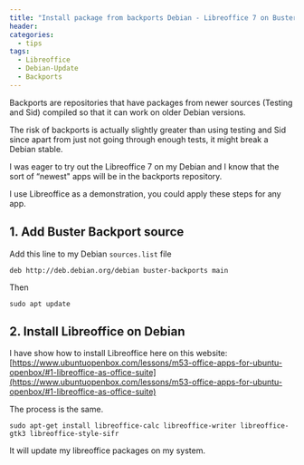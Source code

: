 ```yaml
---
title: "Install package from backports Debian - Libreoffice 7 on Buster"
header:
categories:
  - tips
tags:
  - Libreoffice
  - Debian-Update
  - Backports
---
```

Backports are repositories that have packages from newer sources (Testing and Sid) compiled so that it can work on older Debian versions.

The risk of backports is actually slightly greater than using testing and Sid since apart from just not going through enough tests, it might break a Debian stable.
 
I was eager to try out the Libreoffice 7 on my Debian and I know that the sort of “newest" apps will be in the backports repository.

I use Libreoffice as a demonstration, you could apply these steps for any app.

## 1. Add Buster Backport source

Add this line to my Debian `sources.list` file
```shell
deb http://deb.debian.org/debian buster-backports main
```
Then
```shell
sudo apt update
```
## 2. Install Libreoffice on Debian

I have show how to install Libreoffice here on this website: [https://www.ubuntuopenbox.com/lessons/m53-office-apps-for-ubuntu-openbox/#1-libreoffice-as-office-suite](https://www.ubuntuopenbox.com/lessons/m53-office-apps-for-ubuntu-openbox/#1-libreoffice-as-office-suite)

The process is the same.
```shell
sudo apt-get install libreoffice-calc libreoffice-writer libreoffice-gtk3 libreoffice-style-sifr
```
It will update my libreoffice packages on my system. 
